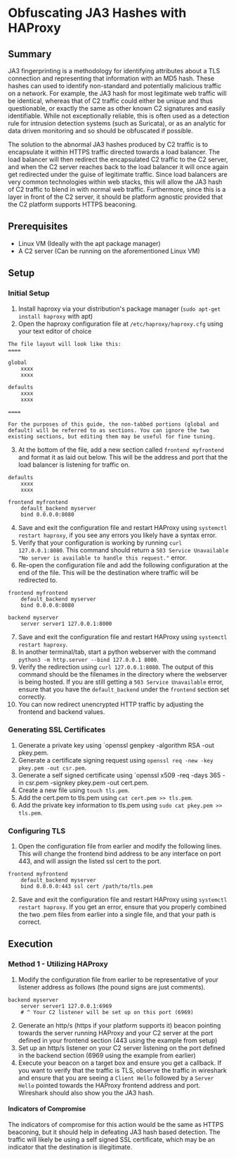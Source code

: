 # Obfuscating JA3 Hashes with HAProxy
## Summary

JA3 fingerprinting is a methodology for identifying attributes about a TLS connection and representing that information with an MD5 hash. These hashes can used to identify non-standard and potentially malicious traffic on a network. For example, the JA3 hash for most legitimate web traffic will be identical, whereas that of C2 traffic could either be unique and thus questionable, or exactly the same as other known C2 signatures and easily identifiable. While not exceptionally reliable, this is often used as a detection rule for intrusion detection systems (such as Suricata), or as an analytic for data driven monitoring and so should be obfuscated if possible.

The solution to the abnormal JA3 hashes produced by C2 traffic is to encapsulate it within HTTPS traffic directed towards a load balancer. The load balancer will then redirect the encapsulated C2 traffic to the C2 server, and when the C2 server reaches back to the load balancer it will once again get redirected under the guise of legitimate traffic. Since load balancers are very common technologies within web stacks, this will allow the JA3 hash of C2 traffic to blend in with normal web traffic. Furthermore, since this is a layer in front of the C2 server, it should be platform agnostic provided that the C2 platform supports HTTPS beaconing.


## Prerequisites
* Linux VM (Ideally with the apt package manager)
* A C2 server (Can be running on the aforementioned Linux VM)

## Setup
### Initial Setup
1. Install haproxy via your distribution's package manager (`sudo apt-get install haproxy` with apt) 
2. Open the haproxy configuration file at `/etc/haproxy/haproxy.cfg` using your text editor of choice
```
The file layout will look like this:
====

global
	xxxx
	xxxx

defaults
	xxxx
	xxxx

====

For the purposes of this guide, the non-tabbed portions (global and default) will be referred to as sections. You can ignore the two existing sections, but editing them may be useful for fine tuning.
```
3. At the bottom of the file, add a new section called `frontend myfrontend` and format it as laid out below. This will be the address and port that the load balancer is listening for traffic on.
```
defaults
	xxxx
	xxxx

frontend myfrontend
	default_backend myserver
	bind 0.0.0.0:8080
```
4. Save and exit the configuration file and restart HAProxy using `systemctl restart haproxy`, if you see any errors you likely have a syntax error.
5. Verify that your configuration is working by running `curl 127.0.0.1:8080`. This command should return a `503 Service Unavailable "No server is available to handle this request."` error.
6. Re-open the configuration file and add the following configuration at the end of the file. This will be the destination where traffic will be redirected to.
```
frontend myfrontend
	default_backend myserver
	bind 0.0.0.0:8080

backend myserver
	server server1 127.0.0.1:8000
```
7. Save and exit the configuration file and restart HAProxy using `systemctl restart haproxy`.
8. In another terminal/tab, start a python webserver with the command `python3 -m http.server --bind 127.0.0.1 8000`.
9. Verify the redirection using `curl 127.0.0.1:8080`. The output of this command should be the filenames in the directory where the webserver is being hosted. If you are still getting a `503 Service Unavailable` error, ensure that you have the `default_backend` under the `frontend` section set correctly.
10. You can now redirect unencrypted HTTP traffic by adjusting the frontend and backend values.
### Generating SSL Certificates
1. Generate a private key using `openssl genpkey -algorithm RSA -out pkey.pem.
2. Generate a certificate signing request using `openssl req -new -key pkey.pem -out csr.pem`.
3. Generate a self signed certificate using `openssl x509 -req -days 365 -in csr.pem -signkey pkey.pem -out cert.pem.
4. Create a new file using `touch tls.pem`.
5. Add the cert.pem to tls.pem using `cat cert.pem >> tls.pem`.
6. Add the private key information to tls.pem using `sudo cat pkey.pem >> tls.pem`.

### Configuring TLS
1. Open the configuration file from earlier and modify the following lines. This will change the frontend bind address to be any interface on port 443, and will assign the listed ssl cert to the port.
```
frontend myfrontend
	default_backend myserver
	bind 0.0.0.0:443 ssl cert /path/to/tls.pem

```
2. Save and exit the configuration file and restart HAProxy using `systemctl restart haproxy`. If you get an error, ensure that you properly combined the two .pem files from earlier into a single file, and that your path is correct.

## Execution

### Method 1 - Utilizing HAProxy

1. Modify the configuration file from earlier to be representative of your listener address as follows (the pound signs are just comments).
```
backend myserver
	server server1 127.0.0.1:6969
	# ^ Your C2 listener will be set up on this port (6969) 
```
2. Generate an http/s (https if your platform supports it) beacon pointing towards the server running HAProxy and your C2 server at the port defined in your frontend section (443 using the example from setup)
3. Set up an http/s listener on your C2 server listening on the port defined in the backend section (6969 using the example from earlier)
4. Execute your beacon on a target box and ensure you get a callback. If you want to verify that the traffic is TLS, observe the traffic in wireshark and ensure that you are seeing a `Client Hello` followed by a `Server Hello` pointed towards the HAProxy frontend address and port. Wireshark should also show you the JA3 hash.
#### Indicators of Compromise
The indicators of compromise for this action would be the same as HTTPS beaconing, but it should help in defeating JA3 hash based detection. The traffic will likely be using a self signed SSL certificate, which may be an indicator that the destination is illegitimate.

